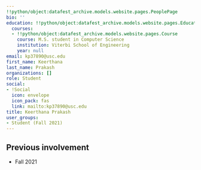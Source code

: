 ```yaml
---
!!python/object:datafest_archive.models.website.pages.PeoplePage
bio: ''
education: !!python/object:datafest_archive.models.website.pages.Education
  courses:
  - !!python/object:datafest_archive.models.website.pages.Course
    course: M.S. student in Computer Science
    institution: Viterbi School of Engineering
    year: null
email: kp37890@usc.edu
first_name: Keerthana
last_name: Prakash
organizations: []
role: Student
social:
- !Social
  icon: envelope
  icon_pack: fas
  link: mailto:kp37890@usc.edu
title: Keerthana Prakash
user_groups:
- Student (Fall 2021)
---
```



## Previous involvement

* Fall 2021

